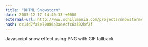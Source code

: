 ```yaml
---
title: "DHTML Snowstorm"
date: 2005-12-17 14:40:33 +0000
external-url: http://www.schillmania.com/projects/snowstorm/
hash: cc14d7fa5e70086a3aeecfc6a392bf2f
---
```


Javascript snow effect using PNG with GIF fallback
